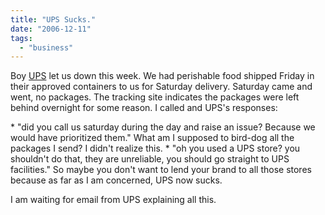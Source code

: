 ```yaml
---
title: "UPS Sucks."
date: "2006-12-11"
tags: 
  - "business"
---
```


Boy [UPS](http://www.ups.com) let us down this week. We had perishable food shipped Friday in their approved containers to us for Saturday delivery. Saturday came and went, no packages. The tracking site indicates the packages were left behind overnight for some reason. I called and UPS's responses:

\* "did you call us saturday during the day and raise an issue? Because we would have prioritized them." What am I supposed to bird-dog all the packages I send? I didn't realize this. \* "oh you used a UPS store? you shouldn't do that, they are unreliable, you should go straight to UPS facilities." So maybe you don't want to lend your brand to all those stores because as far as I am concerned, UPS now sucks.

I am waiting for email from UPS explaining all this.
